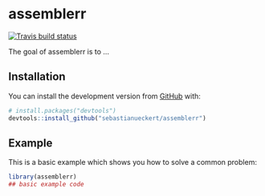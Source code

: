
<!-- README.md is generated from README.Rmd. Please edit that file -->

# assemblerr

<!-- badges: start -->

[![Travis build
status](https://travis-ci.org/sebastianueckert/assemblerr.svg?branch=master)](https://travis-ci.org/sebastianueckert/assemblerr)
<!-- badges: end -->

The goal of assemblerr is to …

## Installation

You can install the development version from
[GitHub](https://github.com/) with:

``` r
# install.packages("devtools")
devtools::install_github("sebastianueckert/assemblerr")
```

## Example

This is a basic example which shows you how to solve a common problem:

``` r
library(assemblerr)
## basic example code
```
